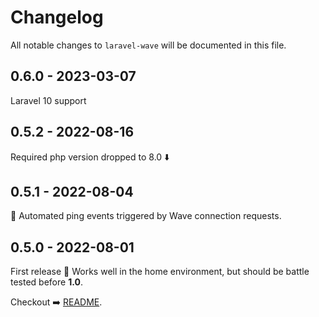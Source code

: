 # Changelog

All notable changes to `laravel-wave` will be documented in this file.

## 0.6.0 - 2023-03-07

Laravel 10 support

## 0.5.2 - 2022-08-16

Required php version dropped to 8.0 ⬇️

## 0.5.1 - 2022-08-04

🤖 Automated ping events triggered by Wave connection requests.

## 0.5.0 - 2022-08-01

First release  🎉 Works well in the home environment, but should be battle tested before **1.0**.

Checkout ➡️ [README](https://github.com/qruto/laravel-wave/blob/main/README.md).
